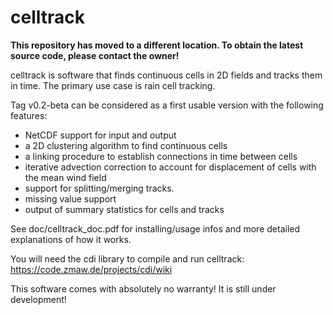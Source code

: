 # celltrack

**This repository has moved to a different location. To obtain the latest source code, please contact the owner!**

celltrack is software that finds continuous cells in 2D fields and tracks them
in time. The primary use case is rain cell tracking.

Tag v0.2-beta can be considered as a first usable version with the following features:
 - NetCDF support for input and output
 - a 2D clustering algorithm to find continuous cells
 - a linking procedure to establish connections in time between cells
 - iterative advection correction to account for displacement of cells with the mean wind field
 - support for splitting/merging tracks.
 - missing value support 
 - output of summary statistics for cells and tracks
 
See doc/celltrack_doc.pdf for installing/usage infos and more detailed explanations of how it works.

You will need the cdi library to compile and run celltrack: https://code.zmaw.de/projects/cdi/wiki

This software comes with absolutely no warranty! It is still under development!
